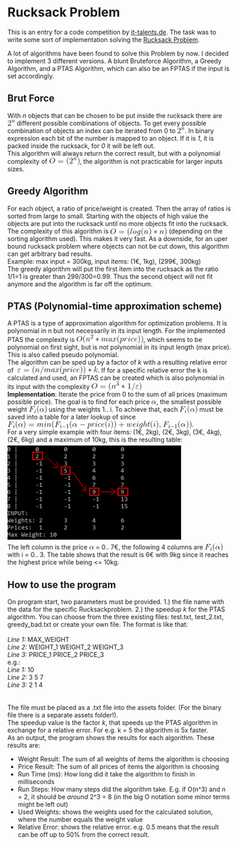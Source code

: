 # Rucksack Problem

This is an entry for a code competition by <a href="https://www.it-talents.de/foerderung/code-competition/code-competition-05-2017">it-talents.de</a>. The task was to write some sort of implementation solving the <a href="https://en.wikipedia.org/wiki/Knapsack_problem">Rucksack Problem</a>.

A lot of algorithms have been found to solve this Problem by now. I decided to implement 3 different versions. A blunt Bruteforce Algorithm, a Greedy Algorithm, and a PTAS Algorithm, which can also be an FPTAS if the input is set accordingly.
 
## Brut Force
With <i>n</i> objects that can be chosen to be put inside the rucksack there are <img src="rucksack-algo/assets/images/pow2n.gif"></img> different possible combinations of objects. To get every possible  combination of objects an index can be iterated from 0 to <img src="rucksack-algo/assets/images/pow2n.gif"></img>. In binary expression each bit of the number is mapped to an object. If it is <i>1</i>, it is packed inside the rucksack, for <i>0</i> it will be left out.<br>
This algorithm will always return the correct result, but with a polynomial complexity of <img style="margin-bottom: -3px;" src="rucksack-algo/assets/images/opown2n.gif"></img>, the algorithm is not practicable for larger inputs sizes. <br>

## Greedy Algorithm
For each object, a ratio of price/weight is created. Then the array of ratios is sorted from large to small. Starting with the objects of high value the objects are put into the rucksack until no more objects fit into the rucksack. The complexity of this algorithm is <img style="margin-bottom: -5px;" src="rucksack-algo/assets/images/olognn.gif"></img> (depending on the sorting algorithm used). This makes it very fast. As a downside, for an uper bound rucksack problem where objects can not be cut down, this algorithm can get arbitrary bad results. <br>
Example: max input = 300kg, input items: (1€, 1kg), (299€, 300kg)<br> The greedy algorithm will put the first item into the rucksack as the ratio 1/1=1 is greater than 299/300=0.99. Thus the second object will not fit anymore and the algorithm is far off the optimum. <br>

## PTAS (Polynomial-time approximation scheme)
A PTAS is a type of approximation algorithm for optimization problems. It is polynomial in n but not necessarily in its input length. For the implemented PTAS the complexity is <img style="margin-bottom: -3px;" src="rucksack-algo/assets/images/CodeCogsEqn.gif"></img>, which seems to be polynomial on first sight, but is not polynomial in its input length (max price). This is also called pseudo polynomial. <br>
The algorithm can be sped up by a factor of <i>k</i> with a resulting relative error of   <img style="margin-left: 4px;margin-bottom: -4px;" src="rucksack-algo/assets/images/CodeCogsEqn2.gif"></img>. If for a specific relative error the k is calculated and used, an FPTAS can be created which is also polynomial in its input with the complexity <img style="margin-bottom: -4px;" src="rucksack-algo/assets/images/CodeCogsEqn3.gif"></img><br>
<b>Implementation</b>: Iterate the price from 0 to the sum of all prices (maximum possible price). The goal is to find for each price <img style="margin-bottom: 0px;" src="rucksack-algo/assets/images/alpha.gif"></img>, the smallest possible weight <img style="margin-bottom: -4px;" src="rucksack-algo/assets/images/fi_alpha.gif"></img> using the weights 1.. i. To achieve that, each <img style="margin-bottom: -4px;" src="rucksack-algo/assets/images/fi_alpha.gif"></img> must be saved into a table for a later lookup of since <img style="margin-bottom: -4px;" src="rucksack-algo/assets/images/fi_formel.gif"></img>.<br>
For a very simple example with four items: (1€, 2kg), (2€, 3kg), (3€, 4kg), (2€, 6kg) and a maximum of 10kg, this is the resulting table:
<br>
<img style="margin-top:5px;margin-bottom:5px;" src="rucksack-algo/assets/images/example_table.png"></img>
<br>
The left column is the price <img style="margin-bottom: 0px;" src="rucksack-algo/assets/images/alpha.gif"></img> = 0.. 7€, the following 4 columns are <img style="margin-bottom: -4px;" src="rucksack-algo/assets/images/fi_alpha.gif"></img> with i = 0.. 3. The table shows that the result is 6€ with 9kg since it reaches the highest price while being <= 10kg. 

## How to use the program
On program start, two parameters must be provided. 1.) the file name with the data for the specific Rucksackproblem. 2.) the speedup <i>k</i> for the PTAS algorithm. You can choose from the three existing files: test.txt, test_2.txt, greedy_bad.txt or create your own file. The format is like that:<br><br>
<i>Line 1: </i>MAX_WEIGHT<br>
<i>Line 2: </i>WEIGHT_1 WEIGHT_2 WEIGHT_3<br>
<i>Line 3: </i>PRICE_1 PRICE_2 PRICE_3<br>
e.g.:<br>
<i>Line 1: </i>10<br>
<i>Line 2: </i>3 5 7<br>
<i>Line 3: </i>2 1 4<br>
<br><br>
The file must be placed as a .txt file into the assets folder. (For the binary file there is a separate assets folder!).<br>
The speedup value is the factor <i>k</i>, that speeds up the PTAS algorithm in exchange for a relative error. For e.g. k = 5 the algorithm is 5x faster.<br>
As an output, the program shows the results for each algorithm. These results are:
- Weight Result: The sum of all weights of items the algorithm is choosing
- Price Result: The sum of all prices of items the algorithm is choosing
- Run Time (ms): How long did it take the algorithm to finish in milliseconds
- Run Steps: How many steps did the algorithm take. E.g. if O(n^3) and n = 2, it should be <i>around</i> 2^3 = 8 (in the big O notation some minor terms might be left out)
- Used Weights: shows the weights used for the calculated solution, where the number equals the weight value
- Relative Error: shows the relative error. e.g. 0.5 means that the result can be off up to 50% from the correct result.
